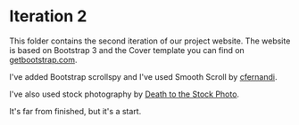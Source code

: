 # Iteration 2

This folder contains the second iteration of our project website. The website is based on Bootstrap 3 and the Cover template you can find on [getbootstrap.com](http://getbootstrap.com).

I've added Bootstrap scrollspy and I've used Smooth Scroll by [cfernandi](https://github.com/cferdinandi/smooth-scroll).

I've also used stock photography by [Death to the Stock Photo](http://deathtothestockphoto.com).

It's far from finished, but it's a start.
